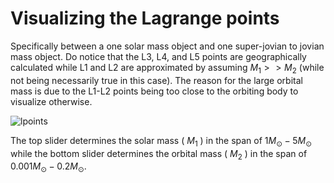 # Visualizing the Lagrange points

Specifically between a one solar mass object and one super-jovian to jovian mass object. Do notice that the L3, L4, and L5 points are geographically calculated while L1 and L2 are approximated by assuming $M_1 >> M_2$ (while not being necessarily true in this case). The reason for the large orbital mass is due to the L1-L2 points being too close to the orbiting body to visualize otherwise. 


![lpoints](https://user-images.githubusercontent.com/106428188/216445756-c33d00c1-edec-4e11-a980-b8e53981ed6a.png)

The top slider determines the solar mass ( $M_1$ ) in the span of $1M_\odot-5M_\odot$ while the bottom slider determines the orbital mass ( $M_2$ ) in the span of $0.001M_\odot-0.2M_\odot$.
